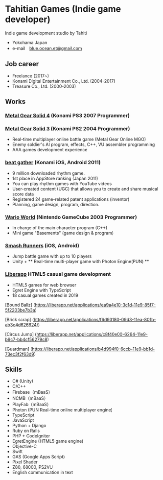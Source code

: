 # Tahitian Games (Indie game developer)

Indie game development studio by Tahiti

* Yokohama Japan
* e-mail　blue.ocean.et@gmail.com

## Job career

* Freelance (2017~)
* Konami Digital Entertainment Co., Ltd. (2004-2017)
* Treasure Co., Ltd. (2000-2003)

## Works

### [Metal Gear Solid 4] (Konami PS3 2007 Programmer)
[Metal Gear Solid 4]: https://www.konami.com/mg/archive/mgs4/jp/

### [Metal Gear Solid 3] (Konami PS2 2004 Programmer)
[Metal Gear Solid 3]: https://www.konami.com/mg/archive/hd/mgs/

* Real-time multiplayer online battle game (Metal Gear Online MGO)
* Enemy soldier's AI program, effects, C++, VU assembler programming
* AAA games development experience

### [beat gather] (Konami iOS, Android 2011)
[beat gather]: https://www.youtube.com/watch?v=Rp8JgVIQzIM

* 9 million downloaded rhythm game.
* 1st place in AppStore ranking (Japan 2011)
* You can play rhythm games with YouTube videos
* User-created content (UGC) that allows you to create and share musical score data
* Registered 24 game-related patent applications (inventor)
* Planning, game design, program, direction.

### [Wario World] (Nintendo GameCube 2003 Programmer)
[Wario World]: https://www.nintendo.co.jp/ngc/gwwj/index.html

* In charge of the main character program (C++)
* Mini game "Basements" (game design & program)

### [Smash Runners] (iOS, Android)
[Smash Runners]: https://youtu.be/Fruh1GVfP-A
* Jump battle game with up to 10 players
* Unity + ** Real-time multi-player game with Photon Engine(PUN) **

### [Liberapp] HTML5 casual game development
[Liberapp]: https://liberapp.net/

* HTML5 games for web browser
* Egret Engine with TypeScript
* 18 casual games created in 2019

[Bound Ballz] (https://liberapp.net/applications/ea9a4e10-3c1d-11e9-85f7-5f2203be7b3a)

[Brick scrap] (https://liberapp.net/applications/f6d93180-09d3-11ea-801b-ab3e4d626624/)

[Circus Jump] (https://liberapp.net/applications/c8f40e00-6264-11e9-b9c7-bb4cf56279c8)

[Guardman] (https://liberapp.net/applications/b4d994f0-6ccb-11e9-bb1d-73ec3f2f63d9)

## Skills

* C# (Unity)
* C/C++
* Firebase（mBaaS）
* NCMB（mBaaS）
* PlayFab（mBaaS）
* Photon (PUN Real-time online multiplayer engine)
* TypeScript
* JavaScript
* Python + Django
* Ruby on Rails
* PHP + CodeIgniter
* EgretEngine (HTML5 game engine)
* Objective-C
* Swift
* GAS (Google Apps Script)
* Pixel Shader
* Z80, 68000, PS2VU
* English communication in text

